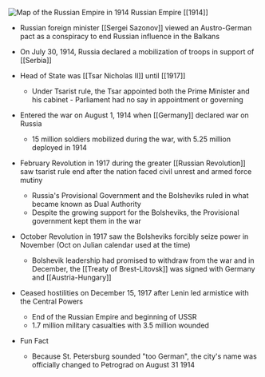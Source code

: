 
![Map of the Russian Empire in 1914](https://nzhistory.govt.nz/files/styles/fullsize/public/Russia_1000.jpg?itok=cBzgmdlH)
Russian Empire [[1914]]

- Russian foreign minister [[Sergei Sazonov]] viewed an Austro-German pact as a conspiracy to end Russian influence in the Balkans
- On July 30, 1914, Russia declared a mobilization of troops in support of [[Serbia]]

- Head of State was [[Tsar Nicholas II]] until [[1917]]
	- Under Tsarist rule, the Tsar appointed both the Prime Minister and his cabinet - Parliament had no say in appointment or governing
- Entered the war on August 1, 1914 when [[Germany]] declared war on Russia
	- 15 million soldiers mobilized during the war, with 5.25 million deployed in 1914
- February Revolution in 1917 during the greater [[Russian Revolution]] saw tsarist rule end after the nation faced civil unrest and armed force mutiny
	- Russia's Provisional Government and the Bolsheviks ruled in what became known as Dual Authority
	- Despite the growing support for the Bolsheviks, the Provisional government kept them in the war
- October Revolution in 1917 saw the Bolsheviks forcibly seize power in November (Oct on Julian calendar used at the time)
	- Bolshevik leadership had promised to withdraw from the war and in December, the [[Treaty of Brest-Litovsk]] was signed with Germany and [[Austria-Hungary]]
- Ceased hostilities on December 15, 1917 after Lenin led armistice with the Central Powers
	- End of the Russian Empire and beginning of USSR
	- 1.7 million military casualties with 3.5 million wounded
- Fun Fact
	- Because St. Petersburg sounded "too German", the city's name was officially changed to Petrograd on August 31 1914